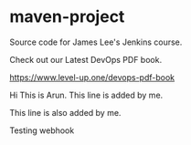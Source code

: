 # maven-project
Source code for James Lee's Jenkins course.

Check out our Latest DevOps PDF book.

https://www.level-up.one/devops-pdf-book

Hi This is Arun. This line is added by me.

This line is also added by me.


Testing webhook
